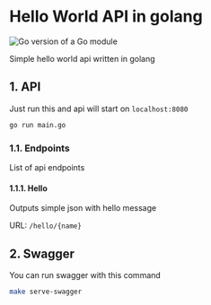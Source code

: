 # Hello World API in golang<!-- omit in toc -->

![Go version of a Go module](https://img.shields.io/github/go-mod/go-version/vaclav-dvorak/go-api-hello-world.svg)

Simple hello world api written in golang

## 1. API

Just run this and api will start on `localhost:8080`

```bash
go run main.go
```

### 1.1. Endpoints

List of api endpoints

#### 1.1.1. Hello

Outputs simple json with hello message

URL: `/hello/{name}`

## 2. Swagger

You can run swagger with this command

```bash
make serve-swagger
```
